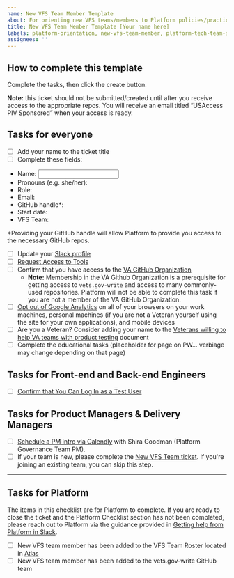 ```yaml
---
name: New VFS Team Member Template
about: For orienting new VFS teams/members to Platform policies/practices
title: New VFS Team Member Template [Your name here]
labels: platform-orientation, new-vfs-team-member, platform-tech-team-support
assignees: ''
---
```


## How to complete this template
Complete the tasks, then click the create button.

**Note:** this ticket should not be submitted/created until after you receive access to the appropriate repos. You will receive an email titled “USAccess PIV Sponsored” when your access is ready.

## Tasks for everyone
- [ ] Add your name to the ticket title
- [ ] Complete these fields:
 - Name: <input type="text" id="name" name="name"/>
 - Pronouns (e.g. she/her):
 - Role:
 - Email:
 - GitHub handle*:
 - Start date:
 - VFS Team:

*Providing your GitHub handle will allow Platform to provide you access to the necessary GitHub repos.

- [ ] Update your [Slack profile](https://depo-platform-documentation.scrollhelp.site/getting-started/slack-profile)
- [ ] [Request Access to Tools](https://depo-platform-documentation.scrollhelp.site/getting-started/Request-access-to-tools.969605215.html)
- [ ] Confirm that you have access to the [VA GitHub Organization](https://depo-platform-documentation.scrollhelp.site/getting-started/request-access-to-tools#Requestaccesstotools-GettingaccesstotheVAGitHuborganization)
   - **Note:** Membership in the VA Github Organization is a prerequisite for getting access to `vets.gov-write` and access to many commonly-used repositories. Platform will not be able to complete this task if you are not a member of the VA GitHub Organization.
- [ ] [Opt out of Google Analytics](https://www.va.gov/analytics-opt-out.html) on all of your browsers on your work machines, personal machines (if you are not a Veteran yourself using the site for your own applications), and mobile devices
- [ ] Are you a Veteran? Consider adding your name to the [Veterans willing to help VA teams with product testing](https://github.com/department-of-veterans-affairs/va.gov-team-sensitive/blob/master/Administrative/vagov-users/team-veterans.md) document
- [ ] Complete the educational tasks (placeholder for page on PW... verbiage may change depending on that page)

## Tasks for Front-end and Back-end Engineers
- [ ] [Confirm that You Can Log In as a Test User](https://github.com/department-of-veterans-affairs/va.gov-team-sensitive/blob/master/Administrative/accessing-staging.md)

## Tasks for Product Managers & Delivery Managers
- [ ] [Schedule a PM intro via Calendly](https://calendly.com/collaboration-cycle/product-manager-intro) with Shira Goodman (Platform Governance Team PM).
- [ ] If your team is new, please complete the [New VFS Team ticket](https://depo-platform-documentation.scrollhelp.site/getting-started/guidance-for-new-teams-and-team-members#Guidancefornewteamsandteammembers-NewVFSteams). If you're joining an existing team, you can skip this step.

---

## Tasks for Platform
The items in this checklist are for Platform to complete. If you are ready to close the ticket and the Platform Checklist section has not been completed, please reach out to Platform via the guidance provided in [Getting help from Platform in Slack](https://depo-platform-documentation.scrollhelp.site/support/getting-help-from-the-platform-in-slack).
- [ ] New VFS team member has been added to the VFS Team Roster located in [Atlas](https://www.va.gov/atlas/)
- [ ] New VFS team member has been added to the vets.gov-write GitHub team
